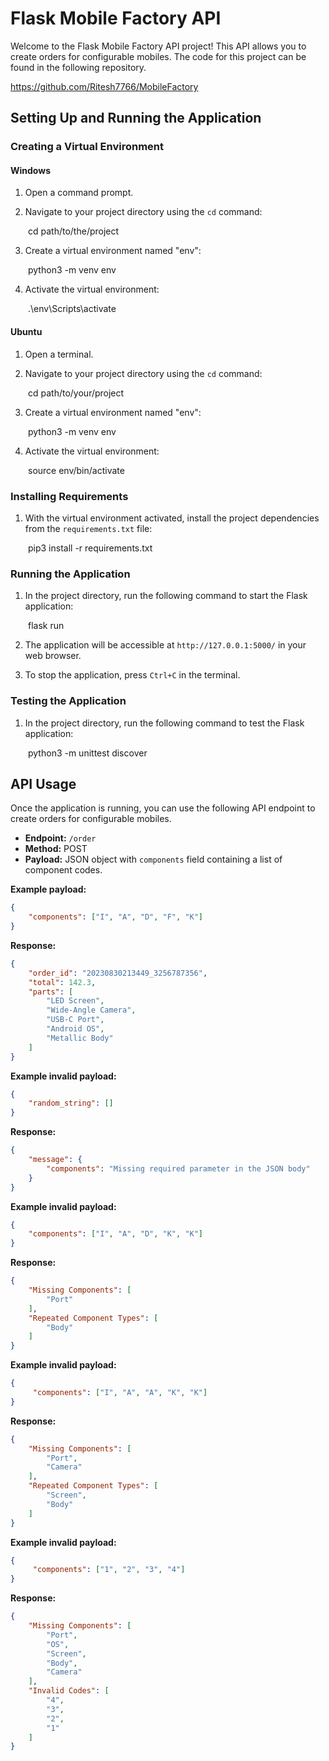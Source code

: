 # Flask Mobile Factory API

Welcome to the Flask Mobile Factory API project! This API allows you to create orders for configurable mobiles. The code for this project can be found in the following repository.

https://github.com/Ritesh7766/MobileFactory

## Setting Up and Running the Application

### Creating a Virtual Environment

#### Windows

1. Open a command prompt.

2. Navigate to your project directory using the `cd` command:

&emsp;&emsp;cd path/to/the/project

3. Create a virtual environment named "env":

&emsp;&emsp;python3 -m venv env

4. Activate the virtual environment:

&emsp;&emsp;.\env\Scripts\activate

#### Ubuntu

1. Open a terminal.

2. Navigate to your project directory using the `cd` command:

&emsp;&emsp;cd path/to/your/project

3. Create a virtual environment named "env":

&emsp;&emsp;python3 -m venv env

4. Activate the virtual environment:

&emsp;&emsp;source env/bin/activate

### Installing Requirements

1. With the virtual environment activated, install the project dependencies from the `requirements.txt` file:

&emsp;&emsp;pip3 install -r requirements.txt

### Running the Application

1. In the project directory, run the following command to start the Flask application:

&emsp;&emsp;flask run

2. The application will be accessible at `http://127.0.0.1:5000/` in your web browser.

3. To stop the application, press `Ctrl+C` in the terminal.

### Testing the Application

1. In the project directory, run the following command to test the Flask application:

&emsp;&emsp;python3 -m unittest discover

## API Usage

Once the application is running, you can use the following API endpoint to create orders for configurable mobiles.

- **Endpoint:** `/order`
- **Method:** POST
- **Payload:** JSON object with `components` field containing a list of component codes.

**Example payload:**

```json
{
    "components": ["I", "A", "D", "F", "K"]
}
```

**Response:**

```json
{
    "order_id": "20230830213449_3256787356",
    "total": 142.3,
    "parts": [
        "LED Screen",
        "Wide-Angle Camera",
        "USB-C Port",
        "Android OS",
        "Metallic Body"
    ]
}
```

**Example invalid payload:**
```json
{
    "random_string": []
}
```

**Response:**
```json
{
    "message": {
        "components": "Missing required parameter in the JSON body"
    }
}
```

**Example invalid payload:**
```json
{
    "components": ["I", "A", "D", "K", "K"]
}
```

**Response:**
```json
{
    "Missing Components": [
        "Port"
    ],
    "Repeated Component Types": [
        "Body"
    ]
}
```

**Example invalid payload:**
```json
{
     "components": ["I", "A", "A", "K", "K"]
}
```

**Response:**
```json
{
    "Missing Components": [
        "Port",
        "Camera"
    ],
    "Repeated Component Types": [
        "Screen",
        "Body"
    ]
}
```

**Example invalid payload:**
```json
{
     "components": ["1", "2", "3", "4"]
}
```

**Response:**
```json
{
    "Missing Components": [
        "Port",
        "OS",
        "Screen",
        "Body",
        "Camera"
    ],
    "Invalid Codes": [
        "4",
        "3",
        "2",
        "1"
    ]
}
```
